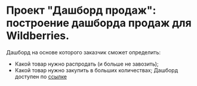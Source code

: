 # Проект "Дашборд продаж": построение дашборда продаж для Wildberries.
Дашборд на основе которого заказчик сможет определить:
* Какой товар нужно распродать (и больше не завозить);
* Какой товар нужно закупить в больших количествах;
Дашборд доступен по [ссылке](https://datalens.yandex.ru/svvwffj6pid8i-wb-stocks)
